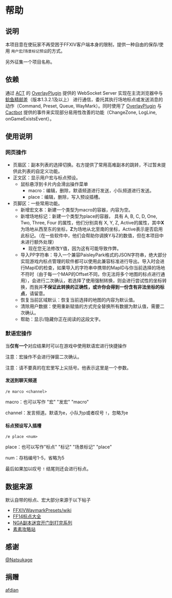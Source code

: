 # 帮助

## 说明

本项目意在使玩家不再受困于FFXIV客户端本身的限制，提供一种自由的保存/使用 `用户宏`/`场景标记预设`的方式。

另外征集一个项目名称。

## 依赖

通过 [ACT](https://advancedcombattraker.com/) 的 [OverlayPlugin](https://github.com/OverlayPlugin/OverlayPlugin) 提供的 WebSocket Server 实现在主流浏览器中与 [鲶鱼精邮差](https://github.com/Natsukage/PostNamazu/releases)（版本1.3.2.1及以上） 进行通信，委托其执行场地标点或发送消息的动作（Command, Preset, Queue, WayMark）。同时使用了 [OverlayPlugin](https://github.com/OverlayPlugin/OverlayPlugin) 与 [Cactbot](https://github.com/quisquous/cactbot) 提供的事件来实现部分易用性改善的功能（ChangeZone, LogLine, onGameExistsEvent）。

## 使用说明

### 网页操作

* 页眉区：副本列表的选择切换。右方提供了常用高难副本的跳转，不过暂未提供此列表的自定义功能。
* 正文区：显示用户宏与标点预设。
  * 鼠标悬浮到卡片内会滑出操作菜单
    * macro：编辑，删除，默语频道进行发送，小队频道进行发送。
    * place：编辑，删除，写入预设插槽。
* 页脚区：一些常用功能。
  * 新增宏文本：新建一个类型为macro的容器，内容为空。
  * 新增场地标记：新建一个类型为place的容器， 具有 A, B, C, D, One, Two, Three, Four 的属性，他们分别具有 X, Y, Z, Active的属性，其中**X**为场地从西至东的坐标，**Z**为场地从北至南的坐标，Active表示是否启用此标记。（在一些软件中，他们会帮助你调换Y与Z的数值，但在本项目中未进行额外处理）
    * 现在您无法修改Y值，因为这有可能导致作弊。
  * 导入PP字符串：导入一个兼容PaisleyPark格式的JSON字符串，绝大部分实现游戏内标点管理的软件都可以使用此兼容标准进行导出。导入时会进行MapID的检查，如果导入的字符串中携带的MapID与你当前选择的场地不符时（由于每一个MAP的Offset不同，你无法将多个地图的标点进行通用），会进行二次确认，若选择了使用强制转换，则会进行尝试性的坐标转换，而我并**不保证此转换的正确性，或许你会得到一份含有非法坐标的标点**，请留意。
  * 恢复当前区域默认：恢复当前选择的地图的内容为默认值。
  * 清除用户数据：使用重新赋值的方式完全替换所有数据为默认值，需要二次确认。
  * 帮助：显示/隐藏你正在阅读的这段文字。

### 默语宏操作

当**仅有一个**对应结果时可以在游戏中使用默语宏进行快捷操作

注意：宏操作不会进行弹窗二次确认。

注意：请不要真的在宏里写上尖括号。他表示这里是一个参数。

#### 发送到聊天频道

`/e marco <channel>`

macro：也可以写作 "宏" "发宏" "macro"

channel：发言频道。默语为e，小队为p或者叹号 `!`，忽略为e

#### 标点预设写入插槽

`/e place <num>`

place：也可以写作"标点" "标记" "场景标记" "place"

num：存档编号1-5，省略为5

最后如果加以叹号 `!` 结尾则还会进行标点。

## 数据来源

默认自带的标点、宏大部分来源于以下帖子

* [FFXIVWaymarkPresets/wiki](https://github.com/Em-Six/FFXIVWaymarkPresets/wiki)
* [FF14标点大全](https://docs.qq.com/sheet/DY0ttR2xQT1Vjc2V4?tab=BB08J2)
* [NGA副本迷宫开门到打完系列](https://nga.178.com/read.php?pid=369819381)
* [素素攻略站](https://www.ffxiv.cn/v2/)

## 感谢

[@Natsukage](https://github.com/Natsukage)

## 捐赠

[afdian](https://afdian.net/a/Souma)
